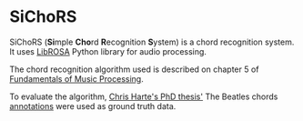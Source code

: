 # SiChoRS
SiChoRS (**Si**mple **Cho**rd **R**ecognition **S**ystem) is a chord recognition system. It uses [LibROSA](https://github.com/librosa/librosa) Python library for audio processing.

The chord recognition algorithm used is described on chapter 5 of [Fundamentals of Music Processing](http://www.springer.com/us/book/9783319219448).

To evaluate the algorithm, [Chris Harte's PhD thesis'](https://code.soundsoftware.ac.uk/attachments/download/330/chris_harte_phd_thesis.pdf) The Beatles chords [annotations](http://isophonics.net/content/reference-annotations-beatles) were used as ground truth data.
